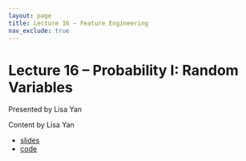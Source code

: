 ```yaml
---
layout: page
title: Lecture 16 – Feature Engineering
nav_exclude: true
---
```


# Lecture 16 – Probability I: Random Variables

Presented by Lisa Yan

Content by Lisa Yan

- [slides](https://docs.google.com/presentation/d/1M2B4JPUO734RqmjCAlZL4iIem-PFVXMeiynp4fxoVFU/edit?usp=sharing)
- [code](https://data100.datahub.berkeley.edu/hub/user-redirect/git-sync?repo=https://github.com/DS-100/sp22&subPath=lec/lec16/)

<!--
A reminder – the right column of the table below contains _Quick Checks_. These are **not** required but suggested to help you check your understanding. **Currently, this lecture has no quick checks. We will be adding some shortly.**

<table>
<colgroup>
<col style="width: 25%" />
<col style="width: 25%" />
<col style="width: 25%" />
</colgroup>
<thead>
<tr class="header">
<th></th>
<th>Video</th>
<th>Quick Check</th>
</tr>
</thead>
<tbody>
<tr>
<td><strong>16.1</strong><br>Introduction.</td>
<td><iframe width="300" height="300" height src="https://youtube.com/embed/-qZenhGdsxU" frameborder="0" allow="accelerometer; autoplay; encrypted-media; gyroscope; picture-in-picture" allowfullscreen></iframe></td>
<td><a href="" target="\_blank">16.1</a></td>
</tr>
<tr>
<td><strong>16.2</strong><br>Numpy: Coding a Linear Model</td>
<td><iframe width="300" height="300" height src="https://youtube.com/embed/T_focSCuCqY" frameborder="0" allow="accelerometer; autoplay; encrypted-media; gyroscope; picture-in-picture" allowfullscreen></iframe></td>
<td><a href="" target="\_blank">16.2</a></td>
</tr>
<tr>
<td><strong>16.3</strong><br>Sklearn: Coding a Linear Model</td>
<td><iframe width="300" height="300" height src="https://youtube.com/embed/wbdw_d-Vf3I" frameborder="0" allow="accelerometer; autoplay; encrypted-media; gyroscope; picture-in-picture" allowfullscreen></iframe></td>
<td><a href="" target="\_blank">16.3</a></td>
</tr>
<tr>
<td><strong>16.4</strong><br>Where a Linear Model Struggles</td>
<td><iframe width="300" height="300" height src="https://youtube.com/embed/62BVUi87z-Y" frameborder="0" allow="accelerometer; autoplay; encrypted-media; gyroscope; picture-in-picture" allowfullscreen></iframe></td>
<td><a href="" target="\_blank">16.4</a></td>
</tr>
<tr>
<td><strong>16.5</strong><br>Benefit #1: Enhancing your linear model</td>
<td><iframe width="300" height="500" height src="https://youtube.com/embed/jHTCCEEgaeE" frameborder="0" allow="accelerometer; autoplay; encrypted-media; gyroscope; picture-in-picture" allowfullscreen></iframe></td>
<td><a href="" target="\_blank">16.5</a></td>
</tr>
<tr>
<td><strong>16.6</strong><br>Sklearn: Imputing Data</td>
<td><iframe width="300" height="500" height src="https://youtube.com/embed/IVeCuLMt-t0" frameborder="0" allow="accelerometer; autoplay; encrypted-media; gyroscope; picture-in-picture" allowfullscreen></iframe></td>
<td><a href="" target="\_blank">16.6</a></td>
</tr>
<tr>
<td><strong>16.7</strong><br>Benefit #2: Applying Domain Knowledge</td>
<td><iframe width="300" height="500" height src="https://youtube.com/embed/YNyeEA-1RIY" frameborder="0" allow="accelerometer; autoplay; encrypted-media; gyroscope; picture-in-picture" allowfullscreen></iframe></td>
<td><a href="" target="\_blank">16.7</a></td>
</tr>
<tr>
<td><strong>16.8</strong><br>Benefit #3: Non-numeric and Categorical Data</td>
<td><iframe width="300" height="500" height src="https://youtube.com/embed/B1FZeFwF0rM" frameborder="0" allow="accelerometer; autoplay; encrypted-media; gyroscope; picture-in-picture" allowfullscreen></iframe></td>
<td><a href="" target="\_blank">16.8</a></td>
</tr>
<tr>
<td><strong>16.9</strong><br>Conclusion: Overfitting and Next Steps</td>
<td><iframe width="300" height="500" height src="https://youtube.com/embed/D5MNkMlYDf0" frameborder="0" allow="accelerometer; autoplay; encrypted-media; gyroscope; picture-in-picture" allowfullscreen></iframe></td>
<td><a href="" target="\_blank">16.9</a></td>
</tr>
-->
